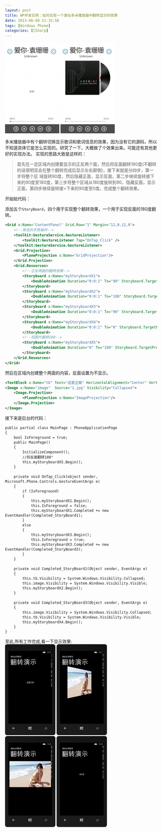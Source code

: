 ```yaml
---
layout: post
title: WP开发实例：如何实现一个类似多米播放器中翻转显示的效果
date: 2013-06-09 21:15:58
tags: [Windows Phone]
categories: [CSharp]
---
```

![Image](/images/2013-06-09-WP%E6%97%8B%E8%BD%AC-01.jpg)
![Image](/images/2013-06-09-WP%E6%97%8B%E8%BD%AC-02.jpg)

多米播放器中有个翻转切换显示歌词和歌词信息的效果，因为没有它的源码，所以不知道具体它是怎么实现的。研究了一下，大概做了个效果出来。可能还有其他更好的实现办法。
实现的思路大致是这样的：

>首先在一定区域内创建要显示的正反两个面，然后将反面翻转180度(不翻转的话很明显会在整个翻转完成后显示左右颠倒)，接下来就是分四步，第一步将整个区
>域旋转90度，然后隐藏正面，显示反面，第二步继续旋转接下来的90度至180度，第三步将整个区域从180度旋转到90，隐藏反面，显示正面，第四步继续旋转接>下来的90度至0度。完成整个翻转效果。

开始贴代码：

添加五个`StoryBoard`，四个用于实现整个翻转效果，一个用于实现反面的180度翻转。
```xml
<Grid x:Name="ContentPanel" Grid.Row="1" Margin="12,0,12,0">
    <!--单击的手势操作-->
    <toolkit:GestureService.GestureListener>
        <toolkit:GestureListener Tap="OnTap_Click" />
    </toolkit:GestureService.GestureListener>
    <Grid.Projection>
        <PlaneProjection x:Name="GridProjection"/>
    </Grid.Projection>
    <Grid.Resources>
        <!--正反两面的翻转效果-->
        <Storyboard x:Name="myStoryboardX1">
            <DoubleAnimation Duration="0:0:1" To="90" Storyboard.TargetProperty="RotationY" Storyboard.TargetName="GridProjection" />
        </Storyboard>
        <Storyboard x:Name="myStoryboardX2">
            <DoubleAnimation Duration="0:0:1" To="180" Storyboard.TargetProperty="RotationY" Storyboard.TargetName="GridProjection" />
        </Storyboard>
        <Storyboard x:Name="myStoryboardX3">
            <DoubleAnimation Duration="0:0:1" To="90" Storyboard.TargetProperty="RotationY" Storyboard.TargetName="GridProjection" />
        </Storyboard>
        <Storyboard x:Name="myStoryboardX4">
            <DoubleAnimation Duration="0:0:1" To="0" Storyboard.TargetProperty="RotationY" Storyboard.TargetName="GridProjection" />
        </Storyboard>
        <!--将图片翻转180-->
        <Storyboard x:Name="myStoryboardX5">
            <DoubleAnimation Duration="0" To="180" Storyboard.TargetProperty="RotationY" Storyboard.TargetName="ImageProjection" />
        </Storyboard>
    </Grid.Resources>
</Grid>
```
然后在区域内创建整个两面的内容，反面设置为不显示。
```xml
<TextBlock x:Name="tb" Text="这是正面" HorizontalAlignment="Center" VerticalAlignment="Center"/>
<Image x:Name="image"  Source="1.jpg" Visibility="Collapsed">
    <Image.Projection>
        <PlaneProjection x:Name="ImageProjection"/>
    </Image.Projection>
</Image>
```
    
接下来是后台的代码：
```CSharp
public partial class MainPage : PhoneApplicationPage
{
    bool IsForeground = true;
    public MainPage()
    {
        InitializeComponent();
        //将反面翻转180°
        this.myStoryboardX5.Begin();
    }

    private void OnTap_Click(object sender, Microsoft.Phone.Controls.GestureEventArgs e)
    {
        if (IsForeground)
        {
            this.myStoryboardX1.Begin();
            this.IsForeground = false;
            this.myStoryboardX1.Completed += new EventHandler(Completed_StoryBoard1);
        }
        else
        {
            this.myStoryboardX3.Begin();
            this.IsForeground = true;
            this.myStoryboardX3.Completed += new EventHandler(Completed_StoryBoard3);
        }
    }

    private void Completed_StoryBoard1(Object sender, EventArgs e)
    {
        this.tb.Visibility = System.Windows.Visibility.Collapsed;
        this.image.Visibility = System.Windows.Visibility.Visible;
        this.myStoryboardX2.Begin();
    }

    private void Completed_StoryBoard3(Object sender, EventArgs e)
    {
        this.image.Visibility = System.Windows.Visibility.Collapsed;
        this.tb.Visibility = System.Windows.Visibility.Visible;
        this.myStoryboardX4.Begin();
    }
}
```    
 至此,所有工作完成,看一下显示效果:  
![Image](/images/2013-06-09-WP%E6%97%8B%E8%BD%AC-03.jpg)
![Image](/images/2013-06-09-WP%E6%97%8B%E8%BD%AC-04.jpg)
![Image](/images/2013-06-09-WP%E6%97%8B%E8%BD%AC-05.jpg)
![Image](/images/2013-06-09-WP%E6%97%8B%E8%BD%AC-06.jpg)